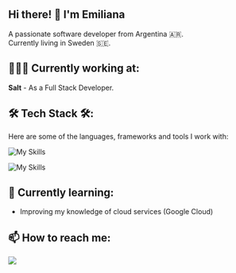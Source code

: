 ## Hi there! 👋 I'm Emiliana

A passionate software developer from Argentina 🇦🇷.
<br>
Currently living in Sweden 🇸🇪.

## 👩🏻‍💻 Currently working at:
**Salt** - As a Full Stack Developer.

## 🛠 Tech Stack 🛠:
Here are some of the languages, frameworks and tools I work with:

![My Skills](https://skillicons.dev/icons?i=figma,html,css,tailwind,materialui,js,ts,react,vite)

![My Skills](https://skillicons.dev/icons?i=java,nodejs,maven,docker,postgres,azure,netlify,vercel,git,idea,vscode,postman)

## 🌱 Currently learning:
- Improving my knowledge of cloud services (Google Cloud)

## 📫 How to reach me:
<div align="left"> 
  <a href="https://www.linkedin.com/in/emiliana-e-971b26202/" target="_blank">
    <img src="https://img.shields.io/badge/LinkedIn-0077B5?style=for-the-badge&logo=linkedin&logoColor=white"/>
  </a>
</div>


